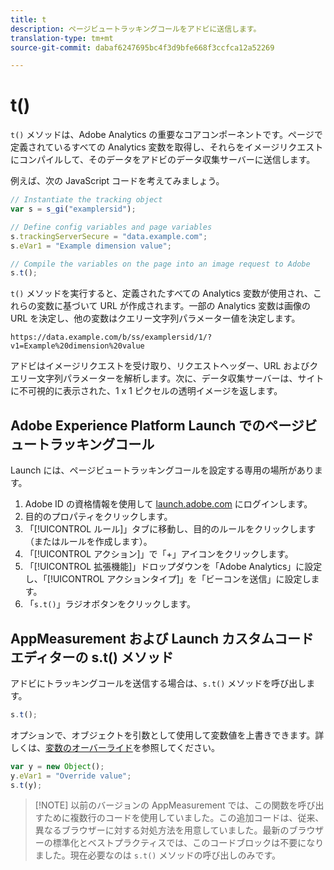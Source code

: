 ```yaml
---
title: t
description: ページビュートラッキングコールをアドビに送信します。
translation-type: tm+mt
source-git-commit: dabaf6247695bc4f3d9bfe668f3ccfca12a52269

---
```



# t()

`t()` メソッドは、Adobe Analytics の重要なコアコンポーネントです。ページで定義されているすべての Analytics 変数を取得し、それらをイメージリクエストにコンパイルして、そのデータをアドビのデータ収集サーバーに送信します。

例えば、次の JavaScript コードを考えてみましょう。

```js
// Instantiate the tracking object
var s = s_gi("examplersid");

// Define config variables and page variables
s.trackingServerSecure = "data.example.com";
s.eVar1 = "Example dimension value";

// Compile the variables on the page into an image request to Adobe
s.t();
```

`t()` メソッドを実行すると、定義されたすべての Analytics 変数が使用され、これらの変数に基づいて URL が作成されます。一部の Analytics 変数は画像の URL を決定し、他の変数はクエリー文字列パラメーター値を決定します。

```text
https://data.example.com/b/ss/examplersid/1/?v1=Example%20dimension%20value
```

アドビはイメージリクエストを受け取り、リクエストヘッダー、URL およびクエリー文字列パラメーターを解析します。次に、データ収集サーバーは、サイトに不可視的に表示された、1 x 1 ピクセルの透明イメージを返します。

## Adobe Experience Platform Launch でのページビュートラッキングコール

Launch には、ページビュートラッキングコールを設定する専用の場所があります。

1. Adobe ID の資格情報を使用して [launch.adobe.com](https://launch.adobe.com) にログインします。
2. 目的のプロパティをクリックします。
3. 「[!UICONTROL ルール]」タブに移動し、目的のルールをクリックします（またはルールを作成します）。
4. 「[!UICONTROL アクション]」で「+」アイコンをクリックします。
5. 「[!UICONTROL 拡張機能]」ドロップダウンを「Adobe Analytics」に設定し、「[!UICONTROL アクションタイプ]」を「ビーコンを送信」に設定します。
6. 「`s.t()`」ラジオボタンをクリックします。

## AppMeasurement および Launch カスタムコードエディターの s.t() メソッド

アドビにトラッキングコールを送信する場合は、`s.t()` メソッドを呼び出します。

```js
s.t();
```

オプションで、オブジェクトを引数として使用して変数値を上書きできます。詳しくは、[変数のオーバーライド](../../js/overrides.md)を参照してください。

```js
var y = new Object();
y.eVar1 = "Override value";
s.t(y);
```

>[!NOTE] 以前のバージョンの AppMeasurement では、この関数を呼び出すために複数行のコードを使用していました。この追加コードは、従来、異なるブラウザーに対する対処方法を用意していました。最新のブラウザーの標準化とベストプラクティスでは、このコードブロックは不要になりました。現在必要なのは `s.t()` メソッドの呼び出しのみです。
